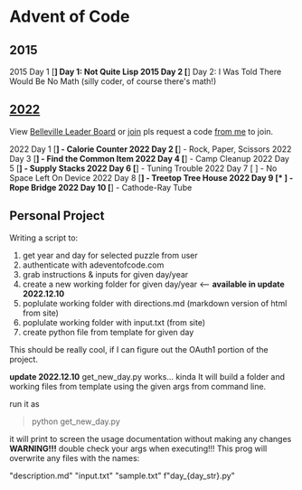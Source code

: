 # Advent of Code

## 2015

  2015 Day  1 [**] Day 1: Not Quite Lisp
  2015 Day  2 [**] Day 2: I Was Told There Would Be No Math (silly coder, of course there's math!)

## [2022](https://adventofcode.com/2022)

View [Belleville Leader Board](https://adventofcode.com/2022/leaderboard/private/view/2588518) or [join](https://adventofcode.com/2022/leaderboard/private) pls request a code [from me](mailto:greg.denyes@gmail.com) to join.

  2022 Day  1 [**] - Calorie Counter
  2022 Day  2 [**] - Rock, Paper, Scissors
  2022 Day  3 [**] - Find the Common Item
  2022 Day  4 [**] - Camp Cleanup
  2022 Day  5 [**] - Supply Stacks
  2022 Day  6 [**] - Tuning Trouble
  2022 Day  7 [  ] - No Space Left On Device
  2022 Day  8 [**] - Treetop Tree House
  2022 Day  9 [* ] - Rope Bridge
  2022 Day 10 [**] - Cathode-Ray Tube

## Personal Project

Writing a script to:

1. get year and day for selected puzzle from user
2. authenticate with adeventofcode.com
3. grab instructions & inputs for given day/year
4. create a new working folder for given day/year <-- **available in update 2022.12.10**
5. poplulate working folder with directions.md (markdown version of html from site)
6. poplulate working folder with input.txt (from site)
7. create python file from template for given day

This should be really cool, if I can figure out the OAuth1 portion of the project.

**update 2022.12.10**
get_new_day.py works... kinda
It will build a folder and working files from template using the given args from command line.

run it as 
  >python get_new_day.py

it will print to screen the usage documentation without making any changes
**WARNING!!!**
double check your args when executing!!! 
This prog will overwrite any files with the names:

  "description.md"
  "input.txt"
  "sample.txt"
  f"day_{day_str}.py"
